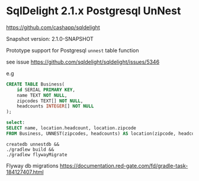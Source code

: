 # SqlDelight 2.1.x Postgresql UnNest 

https://github.com/cashapp/sqldelight

Snapshot version: 2.1.0-SNAPSHOT

Prototype support for Postgresql `unnest` table function 

see issue https://github.com/sqldelight/sqldelight/issues/5346

e.g
```sql
CREATE TABLE Business(
    id SERIAL PRIMARY KEY,
    name TEXT NOT NULL,
    zipcodes TEXT[] NOT NULL,
    headcounts INTEGER[] NOT NULL
);

select:
SELECT name, location.headcount, location.zipcode
FROM Business, UNNEST(zipcodes, headcounts) AS location(zipcode, headcount);
```

```shell
createdb unnestdb &&
./gradlew build &&
./gradlew flywayMigrate
```

Flyway db migrations
https://documentation.red-gate.com/fd/gradle-task-184127407.html

